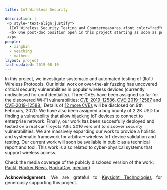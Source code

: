```yaml
---
title: IoT Wireless Security

description: |
 <p style="text-align:justify">
  IIoT Wireless Security Testing and Countermeasures.<font color="red"> 
  <b> One post-doc position open in this project starting as soon as possible.</b></font>
 </p>
people:
  - xingbin
  - yeeching
  - matheus
layout: project
last-updated: 2019-08-10
---
```

<p style="text-align:justify">

In this project, we investigate systematic and automated testing 
of (IIoT) Wireless Protocols. Our initial work on over-the-air 
fuzzing has uncovered critical security vulnerabilities in popular 
wireless devices (currently undisclosed for confidentiality). Three 
CVEs have been assigned so far for the discovered Wi-Fi vulnerabilities: 
<a href="http://cve.mitre.org/cgi-bin/cvename.cgi?name=CVE-2019-12586" target="_blank">CVE-2019-12586</a>, 
<a href="http://cve.mitre.org/cgi-bin/cvename.cgi?name=CVE-2019-12587" target="_blank">CVE-2019-12587</a> and 
<a href="http://cve.mitre.org/cgi-bin/cvename.cgi?name=CVE-2019-12588" target="_blank">CVE-2019-12588 </a>. 
Details of <a href="https://asset-group.github.io/cves.html">12 more CVEs</a> 
will be disclosed on 9th February, 2020. We have also been assigned a bug 
bounty of 2.2K USD for finding a vulnerability that allow hijacking IoT 
devices to connect to enterprise network. Finally, our work has been 
succesfully deployed and tested on a real car (Toyota Altis 2016 version) 
to discover security vulnerabilities. We are massively expanding our work to 
provide a holistic and systematic framework for arbitrary wireless 
IoT device validation and testing. Our current work will soon be 
available in public as a technical report and tool. This work is 
also related to cyber-physical systems that support wireless access. 

Check the media coverage of the publicly disclosed version of the work: 
<a href="https://hub.packtpub.com/espressif-iot-devices-susceptible-to-wifi-vulnerabilities-can-allow-hijackers-to-crash-devices-connected-to-enterprise-networks/">Packt</a>, 
<a href="https://news.ycombinator.com/item?id=20867758">Hacker News</a>, 
<a href="https://hackaday.com/2019/09/05/esp8266-and-esp32-wifi-hacked/">HackaDay</a>, 
<a href="https://medium.com/supplyframe-hardware/framing-it-9-10-19-b7801da8d12f">medium</a>). 


</p>

<p style="text-align:justify">
<b>Acknowledgement:</b> We are grateful to 
<a href="https://www.keysight.com/us/en/home.html">Keysight Technologies</a> 
for generously supporting this project. 
</p>
